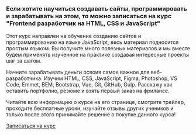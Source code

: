 ### Если хотите научиться создавать сайты, программировать и зарабатывать на этом, то можно записаться на курс "Frontend разработчик на HTML, CSS и JavaScript"

Этот курс направлен на обучение созданию сайтов и программированию на языке JavaScript, весь материал подносится простым языком. Вы получите много полезных материалов и мы вместе будем применять изученное на практике создавая интересные проекты шаг за шагом.

Начните зарабатывать деньги освоив самое важное для веб-разработчика. Изучим HTML, CSS, JavaScript, Figma, Photoshop, VS Сode, Emmet, BEM, Bootstrap, Vue, Git, GitHub, Gulp. Расскажу как оставить портфолио, резюме и взять первый заказ на фрилансе.

Читайте всю информацию о курсе на его странице, смотрите трейлер, проходите бесплатные уроки, изучайте отзывы других учеников и только после этого принимайте решение о покупке данного курса!

[Записаться на курс](https://stepik.org/113402)